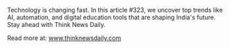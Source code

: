 Technology is changing fast. In this article #323, we uncover top trends like AI, automation, and digital education tools that are shaping India's future. Stay ahead with Think News Daily.

Read more at: www.thinknewsdaily.com